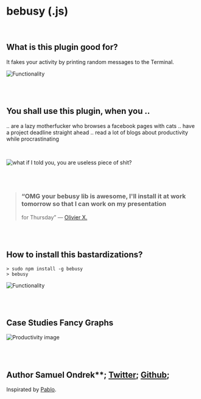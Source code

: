 # bebusy (.js)

<br/>

## What is this plugin good for?

It fakes your activity by printing random messages to the Terminal.

![Functionality](https://rawgit.com/ondrek/bebusy.js/master/graphs/functionality.gif)

<br/><br/>

## You shall use this plugin, when you ..
 .. are a lazy motherfucker who browses a facebook pages with cats
 .. have a project deadline straight ahead
 .. read a lot of blogs about productivity while procrastinating

<br/>

![what if I told you, you are useless piece of shit?](https://rawgit.com/ondrek/bebusy.js/master/graphs/morpheus.jpg?2)

<br/><br/>

 > ### “OMG your bebusy lib is awesome, I'll install it at work tomorrow so that I can work on my presentation
 > for Thursday” — [Olivier X.](https://twitter.com/OCombe/status/526493222554857472)

<br/><br/>

## How to install this bastardizations?

    > sudo npm install -g bebusy
    > bebusy

![Functionality](https://rawgit.com/ondrek/bebusy.js/master/graphs/gollum.jpg)


<br/><br/>

## Case Studies Fancy Graphs

![Productivity image](https://rawgit.com/ondrek/bebusy.js/master/graphs/productivity-2.png)

<br/><br/>

## Author Samuel Ondrek**; [Twitter](https://twitter.com/ondrek "Follow ma men on Twitter"); [Github](https://github.com/ondrek "Follow ma men on Github");

Inspirated by [Pablo](https://twitter.com/Puigcerber).
